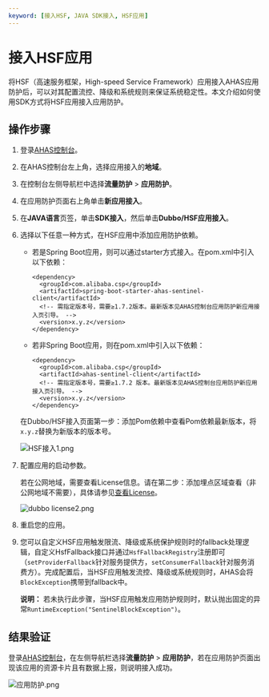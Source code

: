 ```yaml
---
keyword: [接入HSF, JAVA SDK接入, HSF应用]
---
```


# 接入HSF应用

将HSF（高速服务框架，High-speed Service Framework）应用接入AHAS应用防护后，可以对其配置流控、降级和系统规则来保证系统稳定性。本文介绍如何使用SDK方式将HSF应用接入应用防护。

## 操作步骤

1.  登录[AHAS控制台](https://ahas.console.aliyun.com/)。
2.  在AHAS控制台左上角，选择应用接入的**地域**。
3.  在控制台左侧导航栏中选择**流量防护** \> **应用防护**。
4.  在应用防护页面右上角单击**新应用接入**。
5.  在**JAVA语言**页签，单击**SDK接入**，然后单击**Dubbo/HSF应用接入**。
6.  选择以下任意一种方式，在HSF应用中添加应用防护依赖。

    -   若是Spring Boot应用，则可以通过starter方式接入。在pom.xml中引入以下依赖：

        ```
        <dependency>
          <groupId>com.alibaba.csp</groupId>
          <artifactId>spring-boot-starter-ahas-sentinel-client</artifactId>
          <!-- 需指定版本号，需要≥1.7.2版本。最新版本见AHAS控制台应用防护新应用接入页引导。 -->
          <version>x.y.z</version>
        </dependency>
        ```

    -   若非Spring Boot应用，则在pom.xml中引入以下依赖：

        ```
        <dependency>
          <groupId>com.alibaba.csp</groupId>
          <artifactId>ahas-sentinel-client</artifactId>
          <!-- 需指定版本号，需要≥1.7.2 版本。最新版本见AHAS控制台应用防护新应用接入页引导。 -->
          <version>x.y.z</version>
        </dependency>
        ```

    在Dubbo/HSF接入页面第一步：添加Pom依赖中查看Pom依赖最新版本，将`x.y.z`替换为新版本的版本号。

    ![HSF接入1.png](https://static-aliyun-doc.oss-accelerate.aliyuncs.com/assets/img/zh-CN/7656725161/p246985.png)

7.  配置应用的启动参数。

    若在公网地域，需要查看License信息。请在第二步：添加埋点区域查看（非公网地域不需要），具体请参见[查看License](/cn.zh-CN/流量防护/应用防护/参考信息/查看License.md)。

    ![dubbo license2.png](https://static-aliyun-doc.oss-accelerate.aliyuncs.com/assets/img/zh-CN/7656725161/p246986.png)

8.  重启您的应用。
9.  您可以自定义HSF应用触发限流、降级或系统保护规则时的fallback处理逻辑，自定义HsfFallback接口并通过`HsfFallbackRegistry`注册即可（`setProviderFallback`针对服务提供方，`setConsumerFallback`针对服务消费方）。完成配置后，当HSF应用触发流控、降级或系统规则时，AHAS会将`BlockException`携带到fallback中。

    **说明：** 若未执行此步骤，当HSF应用触发应用防护规则时，默认抛出固定的异常`RuntimeException("SentinelBlockException")`。


## 结果验证

登录[AHAS控制台](https://ahas.console.aliyun.com)，在左侧导航栏选择**流量防护** \> **应用防护**，若在应用防护页面出现该应用的资源卡片且有数据上报，则说明接入成功。

![应用防护.png](https://static-aliyun-doc.oss-accelerate.aliyuncs.com/assets/img/zh-CN/1733858951/p139423.png)

